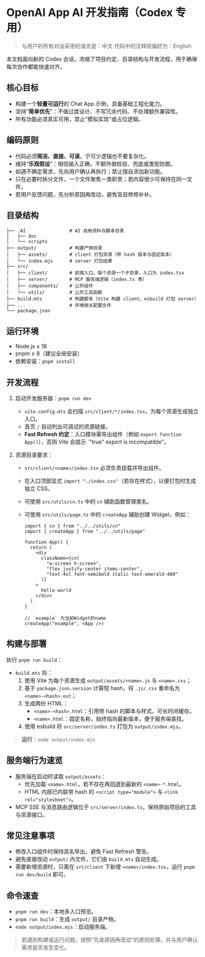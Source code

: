 # OpenAI App AI 开发指南（Codex 专用）

> 与用户的所有对话采用的语言是：中文
> 代码中的注释视偏好为：English

本文档面向新的 Codex 会话，浓缩了项目约定、目录结构与开发流程，用于确保每次协作都能快速对齐。

## 核心目标

- 构建一个**轻量可运行**的 Chat App 示例，具备基础工程化能力。
- 坚持“**简单优先**”：不做过度设计、不写冗余代码、不处理额外兼容性。
- 所有功能必须真实可用，禁止“模拟实现”或占位逻辑。

## 编码原则

- 代码必须**简洁、直接、可读**，宁可少逻辑也不要复杂化。
- 维持“**乐观假设**”：相信输入正确，不额外做校验、兜底或类型防御。
- 如遇不确定需求，先向用户确认再执行；禁止擅自添加新功能。
- 只在必要时拆分文件，一个文件聚焦一类职责；若内容很少可保持在同一文件。
- 若用户反馈问题，先分析原因再改动，避免盲目修修补补。

## 目录结构

```tree
├── .AI                # AI 自用资料与脚本目录
│   ├── doc
│   └── scripts
├── output/            # 构建产物目录
│   ├── assets/        # client 打包资源（带 hash 版本与固定版本）
│   └── index.mjs      # server 打包结果
├── src/
│   ├── client/        # 前端入口，每个资源一个子目录，入口为 index.tsx
│   ├── server/        # MCP 服务端逻辑（index.ts 等）
│   ├── components/    # 公共组件
│   └── utils/         # 公共工具函数
├── build.mts          # 构建脚本（Vite 构建 client、esbuild 打包 server）
├── ...                # 环境相关配置文件
└── package.json
```

## 运行环境

- Node.js ≥ 18
- pnpm ≥ 8（建议全局安装）
- 依赖安装：`pnpm install`

## 开发流程

1. 启动开发服务器：`pnpm run dev`
   - `vite.config.mts` 会扫描 `src/client/*/index.tsx`，为每个资源生成独立入口。
   - 首页 `/` 自动列出可调试的资源链接。
   - **Fast Refresh 约定**：入口模块需导出组件（例如 `export function App()`），否则 Vite 会提示 `"true" export is incompatible"。
2. 资源目录要求：

   - `src/client/<name>/index.tsx` 必须负责挂载并导出组件。
   - 在入口顶部显式 `import "./index.css"`（若存在样式），以便打包时生成独立 CSS。
   - 可使用 `src/utils/cn.ts` 中的 `cn` 辅助函数管理类名。
   - 可使用 `src/utils/page.ts` 中的 `createApp` 辅助创建 Widget，例如：

     ```tsx
     import { cn } from "../../utils/cn"
     import { createApp } from "../../utils/page"

     function App() {
       return (
         <div
           className={cn(
             "w-screen h-screen",
             "flex justify-center items-center",
             "text-4xl font-semibold italic text-emerald-400"
           )}
         >
           hello world
         </div>
       )
     }

     // `example` 为当前Widget的name
     createApp("example", <App />)
     ```

## 构建与部署

执行 `pnpm run build`：

- `build.mts` 将：
  1. 使用 Vite 为每个资源生成 `output/assets/<name>.js` 与 `<name>.css`；
  2. 基于 `package.json.version` 计算短 hash，将 `.js/.css` 重命名为 `<name>-<hash>.ext`；
  3. 生成两份 HTML：
     - `<name>-<hash>.html`：引用带 hash 的脚本与样式，可长时间缓存。
     - `<name>.html`：固定名称，始终指向最新版本，便于服务端查找。
  4. 使用 esbuild 将 `src/server/index.ts` 打包为 `output/index.mjs`。

> **运行**：`node output/index.mjs`

## 服务端行为速览

- 服务端在启动时读取 `output/assets`：
  - 优先加载 `<name>.html`，若不存在再回退到最新的 `<name>-*.html`。
  - HTML 内部已内联带 hash 的 `<script type="module">` 与 `<link rel="stylesheet">`。
- MCP SSE 与消息路由逻辑位于 `src/server/index.ts`，保持原始项目的工具与资源接口。

## 常见注意事项

- 修改入口组件时保持具名导出，避免 Fast Refresh 警告。
- 避免直接改动 `output/` 内文件，它们由 `build.mts` 自动生成。
- 需要新增资源时，只需在 `src/client` 下新增 `<name>/index.tsx`，运行 `pnpm run dev/build` 即可。

## 命令速查

- `pnpm run dev`：本地多入口预览。
- `pnpm run build`：生成 `output/` 目录产物。
- `node output/index.mjs`：启动服务端。

> 若遇到构建或运行问题，按照“先查原因再改动”的原则处理，并与用户确认需求是否发生变化。

